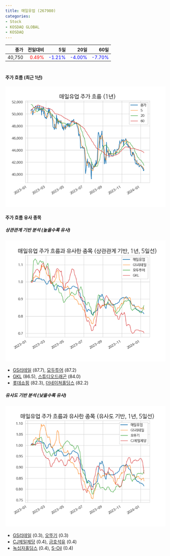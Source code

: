 ```yaml
---
title: 매일유업 (267980)
categories:
- Stock
- KOSDAQ GLOBAL
- KOSDAQ
---
```


|종가|전일대비|5일|20일|60일|
|---:|-------:|--:|---:|---:|
|40,750|<span style="color: red">0.49%</span>|<span style="color: blue">-1.21%</span>|<span style="color: blue">-4.00%</span>|<span style="color: blue">-7.70%</span>|

<!-- more -->
#
#### 주가 흐름 (최근 1년)
![267980](/assets/images/stock/267980.png)


#### 주가 흐름 유사 종목


##### 상관관계 기반 분석 (높을수록 유사)
![267980](/assets/images/stock/267980_corr.png)
- [GS리테일](/007070/) (87.7), [모두투어](/080160/) (87.2)
- [GKL](/114090/) (86.5), [스튜디오드래곤](/253450/) (84.0)
- [롯데쇼핑](/023530/) (82.3), [더네이쳐홀딩스](/298540/) (82.2)


##### 유사도 기반 분석 (낮을수록 유사)	
![267980](/assets/images/stock/267980_sim.png)
- [GS리테일](/007070/) (0.3), [오뚜기](/007310/) (0.3)
- [CJ제일제당](/097950/) (0.4), [금호석유](/011780/) (0.4)
- [녹십자홀딩스](/005250/) (0.4), [S-Oil](/010950/) (0.4)
